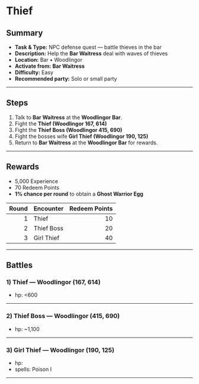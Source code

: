# Thief

## Summary
- **Task & Type:** NPC defense quest — battle thieves in the bar
- **Description:** Help the **Bar Waitress** deal with waves of thieves
- **Location:** Bar • Woodlingor
- **Activate from:** **Bar Waitress**
- **Difficulty:** Easy
- **Recommended party:** Solo or small party

---

## Steps
1. Talk to **Bar Waitress** at the **Woodlingor Bar**.  
2. Fight the **Thief (Woodlingor 167, 614)**
3. Fight the **Thief Boss (Woodlingor 415, 690)**
4. Fight the bosses wife **Girl Thief (Woodlingor 190, 125)**
5. Return to **Bar Waitress** at the **Woodlingor Bar** for rewards.

---

## Rewards
- 5,000 Experience
- 70 Redeem Points
- **1% chance per round** to obtain a **Ghost Warrior Egg**  

| Round | Encounter           | Redeem Points |
|------:|---------------------|--------------:|
| 1     | Thief               | 10 |
| 2     | Thief Boss          | 20 |
| 3     | Girl Thief          | 40 |


---

## Battles

### 1) Thief — Woodlingor (167, 614)

- hp: <600

---

### 2) Thief Boss — Woodlingor (415, 690)

- hp: ~1,100

---

### 3) Girl Thief — Woodlingor (190, 125)

- hp: 
- spells: Poison I


---
